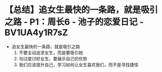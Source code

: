 # 【总结】追女生最快的一条路，就是吸引之路 - P1：周长6 - 池子的恋爱日记 - BV1UA4y1R7sZ

-   追女生最快的一条路，就是吸引之路
    1.  不要主动追求女生，而是要吸引她
    2.  勿过度讨好女生，要展示自己的优势
    3.  我们应该提升自己，学习如何让女生喜欢我们，而不是寻找捷径